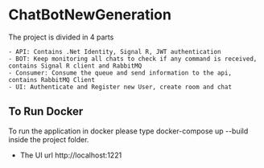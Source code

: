 # ChatBotNewGeneration

The project is divided in 4 parts

    - API: Contains .Net Identity, Signal R, JWT authentication
    - BOT: Keep monitoring all chats to check if any command is received, contains Signal R client and RabbitMQ
    - Consumer: Consume the queue and send information to the api, contains RabbitMQ Client
    - UI: Authenticate and Register new User, create room and chat

## To Run Docker

To run the application in docker please type docker-compose up --build inside the project folder.
    
- The UI url http://localhost:1221
